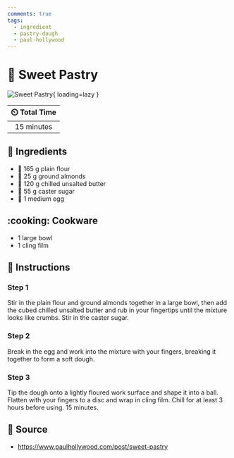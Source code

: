 ```yaml
---
comments: true
tags:
  - ingredient
  - pastry-dough
  - paul-hollywood
---
```

# :pie: Sweet Pastry

![Sweet Pastry](../../assets/images/sweet-pastry.png){ loading=lazy }

| :timer_clock: Total Time |
|:-----------------------: |
| 15 minutes |

## :salt: Ingredients

- :ear_of_rice: 165 g plain flour
- :chestnut: 25 g ground almonds
- :butter: 120 g chilled unsalted butter
- :candy: 55 g caster sugar
- :egg: 1 medium egg

## :cooking: Cookware

- 1 large bowl
- 1 cling film

## :pencil: Instructions

### Step 1

Stir in the plain flour and ground almonds together in a large bowl, then add the cubed chilled unsalted butter and rub
in your fingertips until the mixture looks like crumbs. Stir in the caster sugar.

### Step 2

Break in the egg and work into the mixture with your fingers, breaking it together to form a soft dough.

### Step 3

Tip the dough onto a lightly floured work surface and shape it into a ball. Flatten with your fingers to a disc and wrap
in cling film. Chill for at least 3 hours before using. 15 minutes.

## :link: Source

- <https://www.paulhollywood.com/post/sweet-pastry>
